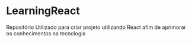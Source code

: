 # LearningReact
Repositório Utilizado para criar projeto utilizando React afim de aprimorar os conhecimentos na tecnologia

